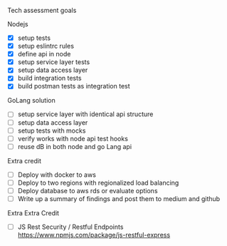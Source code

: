 Tech assessment goals

Nodejs
- [x] setup tests
- [x] setup eslintrc rules
- [x] define api in node
- [x] setup service layer tests
- [x] setup data access layer
- [x] build integration tests
- [x] build postman tests as integration test 

GoLang solution
- [ ] setup service layer with identical api structure
- [ ] setup data access layer 
- [ ] setup tests with mocks
- [ ] verify works with node api test hooks
- [ ] reuse dB in both node and go Lang api

Extra credit
- [ ] Deploy with docker to aws
- [ ] Deploy to two regions with regionalized load balancing
- [ ] Deploy database to aws rds or evaluate options 
- [ ] Write up a summary of findings and post them to medium and github

Extra Extra Credit
- [ ] JS Rest Security / Restful Endpoints https://www.npmjs.com/package/js-restful-express